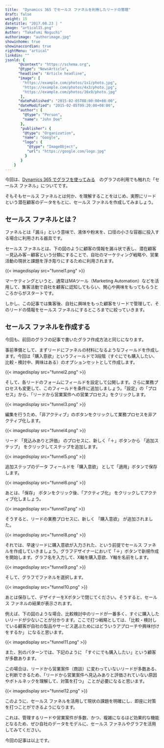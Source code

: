 ```yaml
---
title:  "Dynamics 365 でセールス ファネルを利用したリードの管理"
draft: false
weight: 15
datetitle: "2017.08.23 | "
image: "artical15.png"
Author: "Takafumi Noguchi"
authorimage: "authorimage.jpg"
showinhome: true
showinaccordian: true
rightMenu: "artical"
linkdin: ""
jsonld: {
      "@context": "https://schema.org",
      "@type": "NewsArticle",
      "headline": "Article headline",
      "image": [
        "https://example.com/photos/1x1/photo.jpg",
        "https://example.com/photos/4x3/photo.jpg",
        "https://example.com/photos/16x9/photo.jpg"
       ],
      "datePublished": "2015-02-05T08:00:00+08:00",
      "dateModified": "2015-02-05T09:20:00+08:00",
      "author": {
        "@type": "Person",
        "name": "John Doe"
       },
       "publisher": {
        "@type": "Organization",
        "name": "Google",
        "logo": {
          "@type": "ImageObject",
          "url": "https://google.com/logo.jpg"
         }
       }
    }
---
```

<!-- Intro  -->
今回は、[Dynamics 365 でグラフを使ってみる](#)　のグラフの利用でも触れた「セールス ファネル」についてです。

そもそもセールス ファネルとは何か、を理解することをはじめ、実際にリードという潜在顧客のデータをもとに、セールス ファネルを作成してみましょう。


## セールス ファネルとは？
ファネルとは「漏斗」という意味で、液体や粉末を、口径の小さな容器に投入する場合に利用される器具です。

セールス ファネルとは、下の図のように顧客の情報を漏斗状で表し、潜在顧客－見込み客－顧客という分類にすることで、自社のマーケティング戦略や、営業活動の現状と課題を浮き彫りにするために利用されます。
<!-- Image= funnel1.png -->
{{< imagedisplay src="funnel1.png" >}}

マーケティングというと、通常はMAツール（Marketing Automation）などを活用して、集客活動で自社を顧客に認知してもらい、関心や興味をもってもらうところからがスタートです。

しかし、この記事では集客後、自社に興味をもった顧客をリードで管理して、そのリードの情報をセールス ファネルにするところまでに絞っていきます。

## セールス ファネルを作成する
今回も、前回のグラフの記事で書いたグラフ作成方法と同じになります。

事前準備として、まずリードにファネルの材料になるようなフィールドを作成します。今回は「購入意欲」というフィールドで3段階（すぐにでも購入したい、比較・検討中、興味はある）のオプションセットとして作成します。
<!-- Image= funnel2.png -->
{{< imagedisplay src="funnel2.png" >}}

そして、各リードのフォームにフィールドを設定して公開します。さらに業務プロセスも変更して、このフィールドを条件に追加しましょう。「設定」の「プロセス」から、「リードから営業案件への営業プロセス」をクリックします。
<!-- Image= funnel3.png -->
{{< imagedisplay src="funnel3.png" >}}

編集を行うため、「非アクティブ」のボタンをクリックして業務プロセスを非アクティブ化します。
<!-- Image= funnel4.png -->
{{< imagedisplay src="funnel4.png" >}}

リード 「見込みありと評価」 のプロセスに、新しく「＋」ボタンから 「追加ステップ」 をクリックしてステップを追加します。
<!-- Image= funnel5.png -->
{{< imagedisplay src="funnel5.png" >}}

追加ステップのデータ フィールドを「購入意欲」 として「適用」ボタンで保存します。
<!-- Image= funnel6.png -->
{{< imagedisplay src="funnel6.png" >}}

あとは、「保存」 ボタンをクリック後、「アクティブ化」 をクリックしてアクティブ化しましょう。
<!-- Image= funnel7.png -->
{{< imagedisplay src="funnel7.png" >}}

そうすると、リードの業務プロセスに、新しく 「購入意欲」 が追加されました。
<!-- Image= funnel8.png -->
{{< imagedisplay src="funnel8.png" >}}

それでは、早速リードに購入意欲が入力された、という前提でセールス ファネルを作成していきましょう。グラフデザイナーにおいて「＋」ボタンで新規作成を開始します。グラフ名を入力して、X軸を購入意欲、Y軸を名前をします。
<!-- Image= funnel9.png -->
{{< imagedisplay src="funnel9.png" >}}

そして、グラフでファネルを選択します。
<!-- Image= funnel10.png -->
{{< imagedisplay src="funnel10.png" >}}

あとは保存して、デザイナーをXボタンで閉じてください。そうすると、セールス ファネルの結果が表示されます。

例えば、下の図のような場合、比較検討中のリードが一番多く、すぐに購入したいリードが少ないことが分かります。ここで打つ戦略としては、「比較・検討している顧客が自社の製品やサービス選ぶためにはどういうアプローチや興味付けをするか」 になると思います。
<!-- Image= funnel11.png -->
{{< imagedisplay src="funnel11.png" >}}

また、別のパターンでは、下記のように 「すぐにでも購入したい」という顧客が多数あります。

この場合は、リードから営業案件（商談）に変わっていないリードが多数ある、と判断できるため、「リードから営業案件へ見込みありと評価されていない原因やボトルネックを理解して、対策を打つ」 ことが必要になると思います。

<!-- Image= funnel12.png -->
{{< imagedisplay src="funnel12.png" >}}

このように、セールス ファネルを活用して現状の課題を明確にし、即座に対策を打つことができるようになります。

これは、管理するリードや営業案件が多数、かつ、複雑になるほど効果的な機能となるため、ぜひ自社のデータをモデルに、セールス ファネルやグラフを活用してみてください。

今回の記事は以上です。